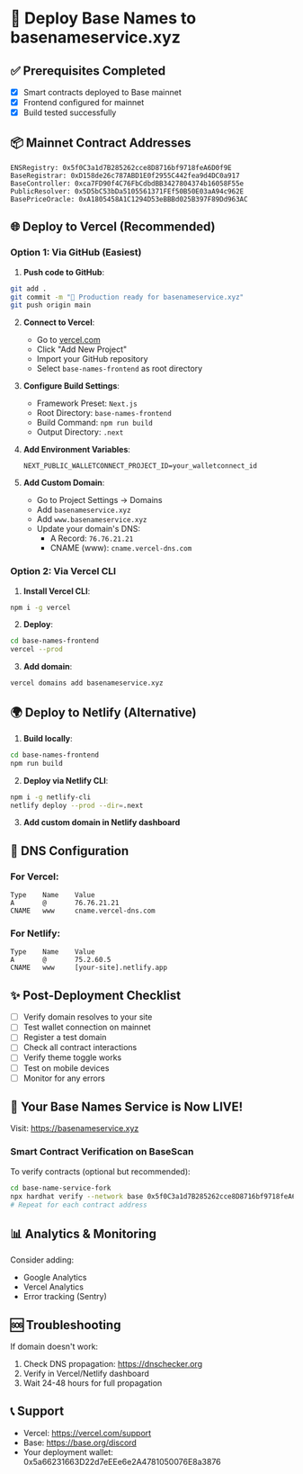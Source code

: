 # 🚀 Deploy Base Names to basenameservice.xyz

## ✅ Prerequisites Completed
- [x] Smart contracts deployed to Base mainnet
- [x] Frontend configured for mainnet
- [x] Build tested successfully

## 📦 Mainnet Contract Addresses
```
ENSRegistry: 0x5f0C3a1d7B285262cce8D8716bf9718feA6D0f9E
BaseRegistrar: 0xD158de26c787ABD1E0f2955C442fea9d4DC0a917
BaseController: 0xca7FD90f4C76FbCdbdBB3427804374b16058F55e
PublicResolver: 0x5D5bC53bDa5105561371FEf50B50E03aA94c962E
BasePriceOracle: 0xA1805458A1C1294D53eBBBd025B397F89Dd963AC
```

## 🌐 Deploy to Vercel (Recommended)

### Option 1: Via GitHub (Easiest)

1. **Push code to GitHub**:
```bash
git add .
git commit -m "🚀 Production ready for basenameservice.xyz"
git push origin main
```

2. **Connect to Vercel**:
   - Go to [vercel.com](https://vercel.com)
   - Click "Add New Project"
   - Import your GitHub repository
   - Select `base-names-frontend` as root directory

3. **Configure Build Settings**:
   - Framework Preset: `Next.js`
   - Root Directory: `base-names-frontend`
   - Build Command: `npm run build`
   - Output Directory: `.next`

4. **Add Environment Variables**:
   ```
   NEXT_PUBLIC_WALLETCONNECT_PROJECT_ID=your_walletconnect_id
   ```

5. **Add Custom Domain**:
   - Go to Project Settings → Domains
   - Add `basenameservice.xyz`
   - Add `www.basenameservice.xyz`
   - Update your domain's DNS:
     - A Record: `76.76.21.21`
     - CNAME (www): `cname.vercel-dns.com`

### Option 2: Via Vercel CLI

1. **Install Vercel CLI**:
```bash
npm i -g vercel
```

2. **Deploy**:
```bash
cd base-names-frontend
vercel --prod
```

3. **Add domain**:
```bash
vercel domains add basenameservice.xyz
```

## 🌍 Deploy to Netlify (Alternative)

1. **Build locally**:
```bash
cd base-names-frontend
npm run build
```

2. **Deploy via Netlify CLI**:
```bash
npm i -g netlify-cli
netlify deploy --prod --dir=.next
```

3. **Add custom domain in Netlify dashboard**

## 🔧 DNS Configuration

### For Vercel:
```
Type    Name    Value
A       @       76.76.21.21
CNAME   www     cname.vercel-dns.com
```

### For Netlify:
```
Type    Name    Value
A       @       75.2.60.5
CNAME   www     [your-site].netlify.app
```

## ✨ Post-Deployment Checklist

- [ ] Verify domain resolves to your site
- [ ] Test wallet connection on mainnet
- [ ] Register a test domain
- [ ] Check all contract interactions
- [ ] Verify theme toggle works
- [ ] Test on mobile devices
- [ ] Monitor for any errors

## 🎉 Your Base Names Service is Now LIVE!

Visit: https://basenameservice.xyz

### Smart Contract Verification on BaseScan
To verify contracts (optional but recommended):
```bash
cd base-name-service-fork
npx hardhat verify --network base 0x5f0C3a1d7B285262cce8D8716bf9718feA6D0f9E
# Repeat for each contract address
```

## 📊 Analytics & Monitoring

Consider adding:
- Google Analytics
- Vercel Analytics
- Error tracking (Sentry)

## 🆘 Troubleshooting

If domain doesn't work:
1. Check DNS propagation: https://dnschecker.org
2. Verify in Vercel/Netlify dashboard
3. Wait 24-48 hours for full propagation

## 📞 Support

- Vercel: https://vercel.com/support
- Base: https://base.org/discord
- Your deployment wallet: 0x5a66231663D22d7eEEe6e2A4781050076E8a3876
